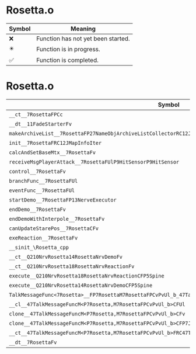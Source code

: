 # Rosetta.o
| Symbol | Meaning 
| ------------- | ------------- 
| :x: | Function has not yet been started. 
| :eight_pointed_black_star: | Function is in progress. 
| :white_check_mark: | Function is completed. 


# Rosetta.o
| Symbol | Decompiled? |
| ------------- | ------------- |
| `__ct__7RosettaFPCc` | :x: |
| `__dt__11FadeStarterFv` | :x: |
| `makeArchiveList__7RosettaFP27NameObjArchiveListCollectorRC12JMapInfoIter` | :x: |
| `init__7RosettaFRC12JMapInfoIter` | :x: |
| `calcAndSetBaseMtx__7RosettaFv` | :x: |
| `receiveMsgPlayerAttack__7RosettaFUlP9HitSensorP9HitSensor` | :x: |
| `control__7RosettaFv` | :x: |
| `branchFunc__7RosettaFUl` | :x: |
| `eventFunc__7RosettaFUl` | :x: |
| `startDemo__7RosettaFP13NerveExecutor` | :x: |
| `endDemo__7RosettaFv` | :x: |
| `endDemoWithInterpole__7RosettaFv` | :x: |
| `canUpdateStarePos__7RosettaCFv` | :x: |
| `exeReaction__7RosettaFv` | :x: |
| `__sinit_\Rosetta_cpp` | :x: |
| `__ct__Q210NrvRosetta14RosettaNrvDemoFv` | :x: |
| `__ct__Q210NrvRosetta18RosettaNrvReactionFv` | :x: |
| `execute__Q210NrvRosetta18RosettaNrvReactionCFP5Spine` | :x: |
| `execute__Q210NrvRosetta14RosettaNrvDemoCFP5Spine` | :x: |
| `TalkMessageFunc<7Rosetta>__FP7RosettaM7RosettaFPCvPvUl_b_47TalkMessageFuncM<P7Rosetta,M7RosettaFPCvPvUl_b>` | :x: |
| `__cl__47TalkMessageFuncM<P7Rosetta,M7RosettaFPCvPvUl_b>CFUl` | :x: |
| `clone__47TalkMessageFuncM<P7Rosetta,M7RosettaFPCvPvUl_b>CFv` | :x: |
| `clone__47TalkMessageFuncM<P7Rosetta,M7RosettaFPCvPvUl_b>CFP7JKRHeap` | :x: |
| `__ct__47TalkMessageFuncM<P7Rosetta,M7RosettaFPCvPvUl_b>FRC47TalkMessageFuncM<P7Rosetta,M7RosettaFPCvPvUl_b>` | :x: |
| `__dt__7RosettaFv` | :x: |
